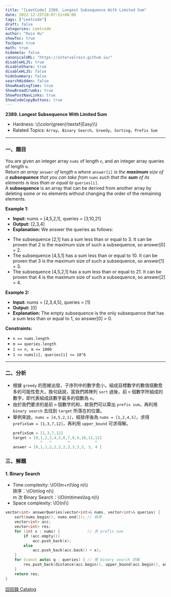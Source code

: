 ```yaml
---
title: "[LeetCode] 2389. Longest Subsequence With Limited Sum"
date: 2022-12-25T20:07:51+08:00
tags: ["Leetcode"]
draft: false
Categories: Leetcode
author: "Rain Hu"
showToc: true
TocOpen: true
math: true
hidemeta: false
canonicalURL: "https://intervalrain.github.io/"
disableHLJS: true
disableShare: true
disableHLJS: false
hideSummary: false
searchHidden: false
ShowReadingTime: true
ShowBreadCrumbs: true
ShowPostNavLinks: true
ShowCodeCopyButtons: true
---
```

**2389. Longest Subsequence With Limited Sum**
+ Hardness: \\(\color{green}\textsf{Easy}\\)
+ Ralated Topics: `Array`、`Binary Search`、`Greedy`、`Sorting`、`Prefix Sum`
---
### 一、題目
You are given an integer array `nums` of length `n`, and an integer array queries of length `m`.  
Return *an array* `answer` *of length* `m` *where* `answer[i]` *is the* ***maximum*** *size of a* ***subsequence*** *that you can take from* `nums` *such that the* ***sum*** *of its elements is less than or equal to* `queries[i]`.  
A **subsequence** is an array that can be derived from another array by deleting some or no elements without changing the order of the remaining elements.

**Example 1:**  
+ **Input:** nums = [4,5,2,1], queries = [3,10,21]
+ **Output:** [2,3,4]
+ **Explanation:** We answer the queries as follows:  
- The subsequence [2,1] has a sum less than or equal to 3. It can be proven that 2 is the maximum size of such a subsequence, so answer[0] = 2.  
- The subsequence [4,5,1] has a sum less than or equal to 10. It can be proven that 3 is the maximum size of such a subsequence, so answer[1] = 3.  
- The subsequence [4,5,2,1] has a sum less than or equal to 21. It can be proven that 4 is the maximum size of such a subsequence, so answer[2] = 4.  

**Example 2:**
+ **Input:** nums = [2,3,4,5], queries = [1]
+ **Output:** [0]
+ **Explanation:** The empty subsequence is the only subsequence that has a sum less than or equal to 1, so answer[0] = 0.

**Constraints:**
+ `n == nums.length`
+ `m == queries.length`
+ `1 <= n, m <= 1000`
+ `1 <= nums[i], queries[i] <= 10^6`

---

### 二、分析
+ 根據 `greedy` 的思維出發，子序列中的數字愈小，組成目標數字的數值個數愈多的可能性愈大，換句話說，當我們將陣列 `sort` 過後，前 `n` 個數字所組成的數字，即代表組成該數字最多的個數為 `n`。
+ 由於我們要求的是前 `n` 個數字的和，故我們可以算出 `prefix sum`，再利用 `binary search` 去找到 `target` 所落在的位置。
+ 舉例來說，`nums = [4,5,2,1]`，經排序後為 `nums = [1,2,4,5]`，求得 `prefixSum = [1,3,7,12]`，再利用 `upper_bound` 可求得解。
    ```C++
    prefixSum = [1,3,7,12]
    target = [0,1,2,3,4,5,6,7,8,9,10,11,12]
                ^   ^       ^           ^
    answer = [0,1,1,2,2,2,2,3,3,3,3, 3, 4 ]
    ```
### 三、解題
#### 1. Binary Search
+ Time complexity: \\(O((m+n)\log n)\\)  
排序：\\(O(n\log n)\\)  
m 次 Binary Search：\\(O(m\times\log n)\\)  
+ Space complexity: \\(O(n)\\)
```C++
vector<int> answerQueries(vector<int>& nums, vector<int>& queries) {
    sort(nums.begin(), nums.end()); // 排序
    vector<int> acc;
    vector<int> res;
    for (int x : nums) {            // 求 prefix sum
        if (acc.empty())
            acc.push_back(x);
        else
            acc.push_back(acc.back() + x);
    }
    for (const auto& q : queries) { // 用 binary search 求解
        res.push_back(distance(acc.begin(), upper_bound(acc.begin(), acc.end(), q)));
    }
    return res;
}
```
[回目錄 Catalog](/leetcode)